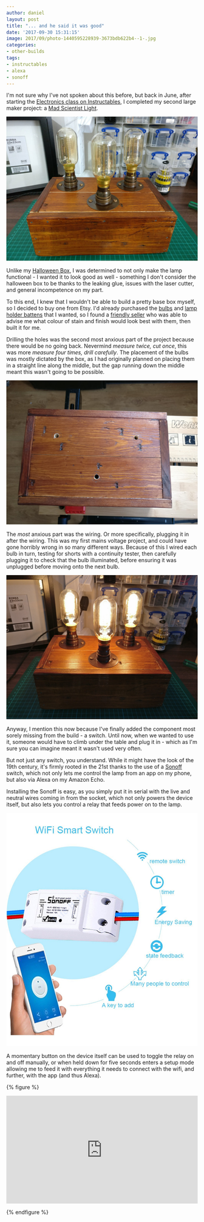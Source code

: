 ```yaml
---
author: daniel
layout: post
title: "... and he said it was good"
date: '2017-09-30 15:31:15'
image: 2017/09/photo-1440595228939-3673bdb622b4--1-.jpg
categories:
- other-builds
tags:
- instructables
- alexa
- sonoff
---
```


<p class="intro"><span class="dropcap">I</span>'m not sure why I've not spoken about this before, but back in June, after starting the <a href="https://www.instructables.com/class/Electronics-Class/">Electronics class on Instructables</a>, I completed my second large maker project: a <a href="https://www.instructables.com/id/Build-a-Mad-Scientist-Light/#comment-CMMSLIYJ3EPQVMC">Mad Scientist Light</a>.</p>

![](/assets/img/2017/09/IMG_20170604_151522.jpg)

Unlike my [Halloween Box](http://maker.limeblast.co.uk/2017/02/09/my-halloween-box-isnt-four-months-late-its-eight-months-early/), I was determined to not only make the lamp functional - I wanted it to look good as well - something I don't consider the halloween box to be thanks to the leaking glue, issues with the laser cutter, and general incompetence on my part.

To this end, I knew that I wouldn't be able to build a pretty base box myself, so I decided to buy one from Etsy. I'd already purchased the [bulbs](http://amzn.to/2hF1bYp) and [lamp holder battens](http://amzn.to/2yzrhz7) that I wanted, so I found a [friendly seller](https://www.etsy.com/uk/people/loulapworth) who was able to advise me what colour of stain and finish would look best with them, then built it for me.

Drilling the holes was the second most anxious part of the project because there would be no going back. Nevermind _measure twice, cut once_, this was more _measure four times, drill carefully_. The placement of the bulbs was mostly dictated by the box, as I had originally planned on placing them in a straight line along the middle, but the gap running down the middle meant this wasn't going to be possible.

![](/assets/img/2017/09/IMG_20170527_120350--1-.jpg)

The _most_ anxious part was the wiring. Or more specifically, plugging it in after the wiring. This was my first mains voltage project, and could have gone horribly wrong in so many different ways. Because of this I wired each bulb in turn, testing for shorts with a continuity tester, then carefully plugging it to check that the bulb illuminated, before ensuring it was unplugged before moving onto the next bulb.

![](/assets/img/2017/09/IMG_20170604_151536.jpg)

Anyway, I mention this now because I've finally added the component most sorely missing from the build - a switch. Until now, when we wanted to use it, someone would have to climb under the table and plug it in - which as I'm sure you can imagine meant it wasn't used very often.

But not just any switch, you understand. While it might have the look of the 19th century, it's firmly rooted in the 21st thanks to the use of a [Sonoff](https://amzn.to/2Tkfm6V) switch, which not only lets me control the lamp from an app on my phone, but also via Alexa on my Amazon Echo.

Installing the Sonoff is easy, as you simply put it in serial with the live and neutral wires coming in from the socket, which not only powers the device itself, but also lets you control a relay that feeds power on to the lamp.

![](/assets/img/2017/09/61RHDZDsrCL._SL1213_--1-.jpg)

A momentary button on the device itself can be used to toggle the relay on and off manually, or when held down for five seconds enters a setup mode allowing me to feed it with everything it needs to connect with the wifi, and further, with the app (and thus Alexa).

{% figure %}
  <style>.embed-container { position: relative; padding-bottom: 56.25%; height: 0; overflow: hidden; max-width: 100%; } .embed-container iframe, .embed-container object, .embed-container embed { position: absolute; top: 0; left: 0; width: 100%; height: 100%; }</style><div class='embed-container'><iframe src='https://www.youtube.com/embed/DrybWl2v7Zg' frameborder='0' allowfullscreen></iframe></div>
{% endfigure %}
